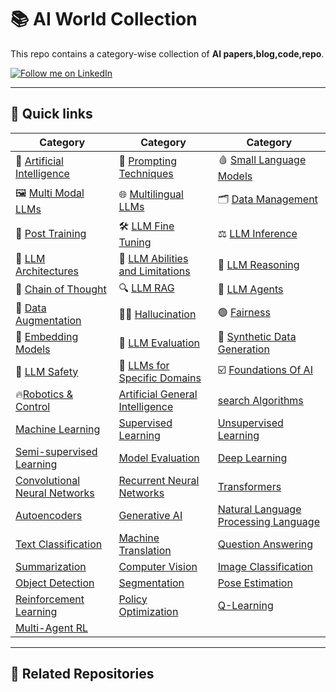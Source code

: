 # 📚 AI World Collection

This repo contains a category-wise collection of **AI  papers,blog,code,repo**.

[![Follow me on LinkedIn]()](www.linkedin.com/comm/mynetwork/discovery-see-all?usecase=PEOPLE_FOLLOWS&followMember=bhoop-singh-gurjar-🇮🇳-3b41b41a9)  

---

## 🚀 Quick links

| Category                            | Category                              | Category                            |
|-------------------------------------|----------------------------------------|-------------------------------------|
| 🧠 [Artificial Intelligence](#)     | 🧱 [Prompting Techniques](#)           | 🩸 [Small Language Models](#)       |
| 🖼️ [Multi Modal LLMs](#)           | 🌐 [Multilingual LLMs](#)              | 🗂️ [Data Management](#)            |
| 🔧 [Post Training](#)              | 🛠️ [LLM Fine Tuning](#)               | ⚖️ [LLM Inference](#)              |
| 🧬 [LLM Architectures](#)         | 🧩 [LLM Abilities and Limitations](#)  | 🧠 [LLM Reasoning](#)              |
| 🔗 [Chain of Thought](#)          | 🔍 [LLM RAG](#)                        | 🤖 [LLM Agents](#)                 |
| 🧪 [Data Augmentation](#)         | 😵‍💫 [Hallucination](#)                | 🟢 [Fairness](#)                    |
| 🧱 [Embedding Models](#)          | 🧾 [LLM Evaluation](#)                 | 🧬 [Synthetic Data Generation](#)   |
| 🔴 [LLM Safety](#)                | 🏥 [LLMs for Specific Domains](#)      | ☑️ [Foundations Of AI](#)            |
|🔥[Robotics & Control](#)                          | [Artificial General Intelligence](#)   | [search Algorithms](#)               |
|[Machine Learning ](#)            |[	Supervised Learning ](#)                  |[ Unsupervised Learning](#)              |
|[Semi-supervised Learning](#)           |[ Model Evaluation ](#)                |[Deep Learning ](#)                 |
|[Convolutional Neural Networks](#)      |[ Recurrent Neural Networks](#)             |[ Transformers](#)                       |
|[Autoencoders](#)                       |[Generative AI](#)                         |[Natural Language Processing	Language ](#)|
|[Text Classification](#)                 |[ Machine Translation](#)                  |[Question Answering ](#)                  |
|[Summarization](#)                       |[Computer Vision	](#)                       |[Image Classification](#)                |
|[Object Detection](#)                      |[ Segmentation ](#)                        |[Pose Estimation](#)                   |
|[Reinforcement Learning](#)                 |[	Policy Optimization](#)                     |[ Q-Learning  ](#)                     |
| [Multi-Agent RL ](#)                        |



---

## 📂 Related Repositories


